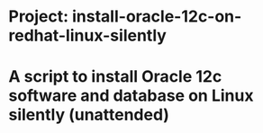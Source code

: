 # Project: install-oracle-12c-on-redhat-linux-silently
# A script to install Oracle 12c software and database on Linux silently (unattended)

